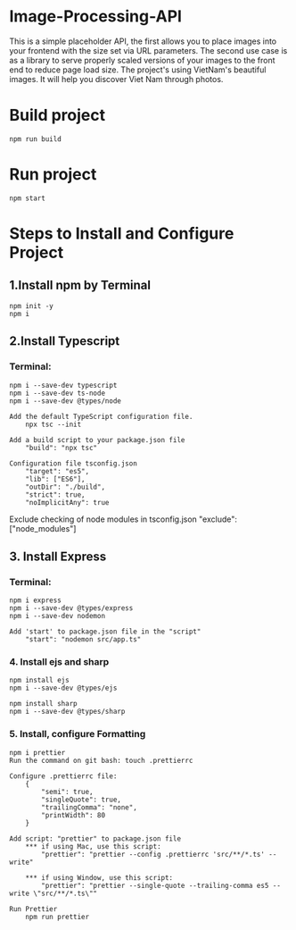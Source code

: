 # Image-Processing-API
 This is a simple placeholder API, the first allows you to place images into your frontend with the size set via URL parameters. The second use case is as a library to serve properly scaled versions of your images to the front end to reduce page load size. 
 The project's using VietNam's beautiful images. It will help you discover Viet Nam through photos.

# Build project
    npm run build

# Run project
    npm start

# Steps to Install and Configure Project
## 1.Install npm by Terminal
    npm init -y
    npm i

## 2.Install Typescript
### Terminal:
    npm i --save-dev typescript
    npm i --save-dev ts-node 
    npm i --save-dev @types/node

    Add the default TypeScript configuration file.
        npx tsc --init
    
    Add a build script to your package.json file
        "build": "npx tsc"

    Configuration file tsconfig.json
        "target": "es5",
        "lib": ["ES6"],
        "outDir": "./build",
        "strict": true,
        "noImplicitAny": true

   Exclude checking of node modules in tsconfig.json
        "exclude": ["node_modules"]

## 3. Install Express
### Terminal:
    npm i express
    npm i --save-dev @types/express
    npm i --save-dev nodemon

    Add 'start' to package.json file in the "script"
        "start": "nodemon src/app.ts"

### 4. Install ejs and sharp
    npm install ejs
    npm i --save-dev @types/ejs

    npm install sharp
    npm i --save-dev @types/sharp

### 5. Install, configure Formatting
    npm i prettier
    Run the command on git bash: touch .prettierrc

    Configure .prettierrc file: 
        {
            "semi": true,
            "singleQuote": true,
            "trailingComma": "none",
            "printWidth": 80
        }
    
    Add script: "prettier" to package.json file
        *** if using Mac, use this script:
            "prettier": "prettier --config .prettierrc 'src/**/*.ts' --write"

        *** if using Window, use this script:
            "prettier": "prettier --single-quote --trailing-comma es5 --write \"src/**/*.ts\""

    Run Prettier
        npm run prettier



